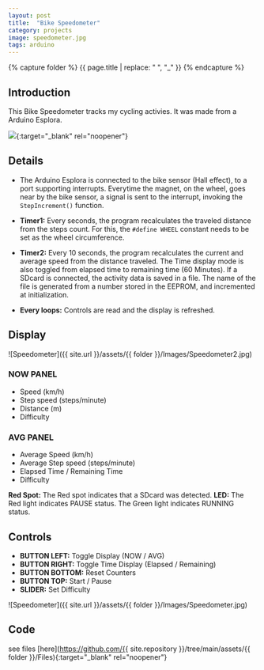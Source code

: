 ```yaml
---
layout: post
title:  "Bike Speedometer"
category: projects
image: speedometer.jpg
tags: arduino 
---
```

{% capture folder %}
{{ page.title | replace: " ", "_" }}
{% endcapture %}

## Introduction ##
This Bike Speedometer tracks my cycling activies. It was made from a Arduino Esplora.
<!--more-->

[<img src='https://img.youtube.com/vi/MkDkZQN_Pis/0.jpg'>](https://www.youtube.com/watch?v=MkDkZQN_Pis){:target="_blank" rel="noopener"}

## Details ##

- The Arduino Esplora is connected to the bike sensor (Hall effect), to a port supporting interrupts.
Everytime the magnet, on the wheel, goes near by the bike sensor, a signal is sent to the interrupt, invoking the `StepIncrement()` function.

- **Timer1:** Every seconds, the program recalculates the traveled distance from the steps count.
For this, the `#define WHEEL` constant needs to be set as the wheel circumference.

- **Timer2:** Every 10 seconds, the program recalculates the current and average speed from the distance traveled.
The Time display mode is also toggled from elapsed time to remaining time (60 Minutes).
If a SDcard is connected, the activity data is saved in a file. The name of the file is generated from a number stored in the EEPROM, and incremented at initialization.

- **Every loops:** Controls are read and the display is refreshed.

## Display ##

![Speedometer]({{ site.url }}/assets/{{ folder }}/Images/Speedometer2.jpg)

### NOW PANEL ###
- Speed (km/h)
- Step speed (steps/minute)
- Distance (m)
- Difficulty

### AVG PANEL ###
- Average Speed (km/h)
- Average Step speed (steps/minute)
- Elapsed Time / Remaining Time
- Difficulty

**Red Spot:** The Red spot indicates that a SDcard was detected.
**LED:** The Red light indicates PAUSE status. The Green light indicates RUNNING status.

## Controls ##

- **BUTTON LEFT:**	Toggle Display (NOW / AVG)
- **BUTTON RIGHT:**	Toggle Time Display (Elapsed / Remaining)
- **BUTTON BOTTOM:**	Reset Counters
- **BUTTON TOP:**	Start / Pause
- **SLIDER:**		Set Difficulty

![Speedometer]({{ site.url }}/assets/{{ folder }}/Images/Speedometer.jpg)

## Code ##
see files [here](https://github.com/{{ site.repository }}/tree/main/assets/{{ folder }}/Files){:target="_blank" rel="noopener"}
